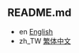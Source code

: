 ## README.md

- en [English](https://github.com/angel08012000/web_screenshot_with_highlighted/blob/main/readme/README.en.md)
- zh_TW [繁体中文](https://github.com/angel08012000/web_screenshot_with_highlighted/blob/main/readme/README.zh_TW.md)

